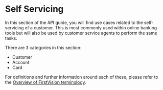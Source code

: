 Self Servicing
==============

In this section of the API guide, you will find use cases related to the self-servicing of a customer. This is most commonly used within online banking tools but will also be used by customer service agents to perform the same tasks.

There are 3 categories in this section:

-   Customer
-   Account
-   Card

For definitions and further information around each of these, please refer to the [Overview of FirstVision terminology](./?path=docs/getting-started/OverviewOfFirstVisionTerminology.md).
